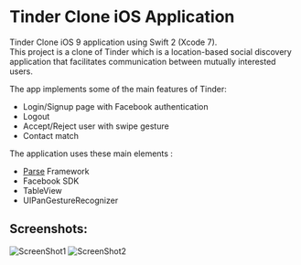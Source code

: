 # Tinder Clone iOS Application  
  
Tinder Clone iOS 9 application using Swift 2 (Xcode 7).  
This project is a clone of Tinder which is a location-based social discovery application that facilitates communication between mutually interested users. 

The app implements some of the main features of Tinder:
- Login/Signup page with Facebook authentication
- Logout
- Accept/Reject user with swipe gesture
- Contact match
  
The application uses these main elements :  
- [Parse](https://www.parse.com) Framework
- Facebook SDK
- TableView
- UIPanGestureRecognizer
  
## Screenshots:
  
![ScreenShot1](https://raw.github.com/RedFish/Tinder/master/Screenshots/Screenshot_1.png)
![ScreenShot2](https://raw.github.com/RedFish/Tinder/master/Screenshots/Screenshot_2.png)
